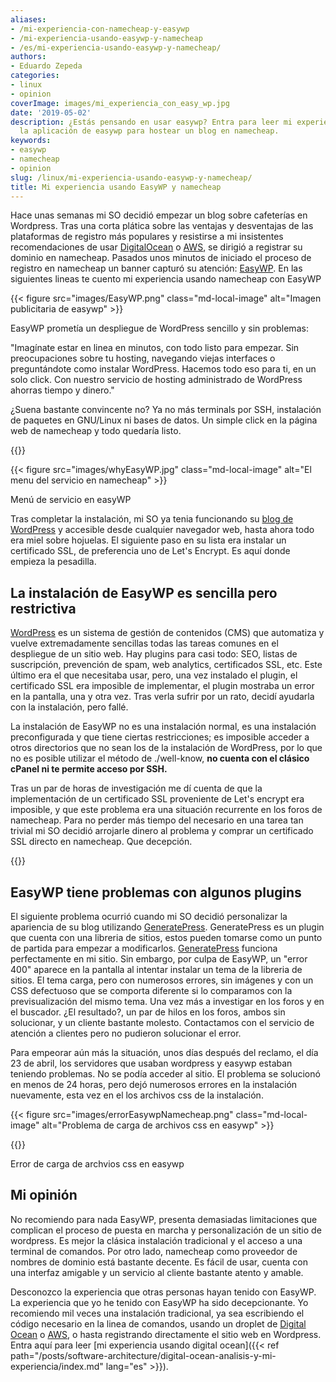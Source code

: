 ```yaml
---
aliases:
- /mi-experiencia-con-namecheap-y-easywp
- /mi-experiencia-usando-easywp-y-namecheap
- /es/mi-experiencia-usando-easywp-y-namecheap/
authors:
- Eduardo Zepeda
categories:
- linux
- opinion
coverImage: images/mi_experiencia_con_easy_wp.jpg
date: '2019-05-02'
description: ¿Estás pensando en usar easywp? Entra para leer mi experiencia usando
  la aplicación de easywp para hostear un blog en namecheap.
keywords:
- easywp
- namecheap
- opinion
slug: /linux/mi-experiencia-usando-easywp-y-namecheap/
title: Mi experiencia usando EasyWP y namecheap
---
```


Hace unas semanas mi SO decidió empezar un blog sobre cafeterías en Wordpress. Tras una corta plática sobre las ventajas y desventajas de las plataformas de registro más populares y resistirse a mi insistentes recomendaciones de usar [DigitalOcean](https://m.do.co/c/a22240ebb8e7#?) o [AWS](https://aws.amazon.com/#?), se dirigió a registrar su dominio en namecheap. Pasados unos minutos de iniciado el proceso de registro en namecheap un banner capturó su atención: [EasyWP](https://www.easywp.com/#?). En las siguientes lineas te cuento mi experiencia usando namecheap con EasyWP

{{< figure src="images/EasyWP.png" class="md-local-image" alt="Imagen publicitaria de easywp" >}}

EasyWP prometía un despliegue de WordPress sencillo y sin problemas:

"Imagínate estar en linea en minutos, con todo listo para empezar. Sin preocupaciones sobre tu hosting, navegando viejas interfaces o preguntándote como instalar WordPress. Hacemos todo eso para ti, en un solo click. Con nuestro servicio de hosting administrado de WordPress ahorras tiempo y dinero."

¿Suena bastante convincente no? Ya no más terminals por SSH, instalación de paquetes en GNU/Linux ni bases de datos. Un simple click en la página web de namecheap y todo quedaría listo.

{{<ad0>}}

{{< figure src="images/whyEasyWP.jpg" class="md-local-image" alt="El menu del servicio en namecheap" >}}

Menú de servicio en easyWP

Tras completar la instalación, mi SO ya tenia funcionando su [blog de WordPress](https://latteporlaciudad.com/#?) y accesible desde cualquier navegador web, hasta ahora todo era miel sobre hojuelas. El siguiente paso en su lista era instalar un certificado SSL, de preferencia uno de Let's Encrypt. Es aquí donde empieza la pesadilla.

## La instalación de EasyWP es sencilla pero restrictiva

[WordPress](https://wordpress.org/#?) es un sistema de gestión de contenidos (CMS) que automatiza y vuelve extremadamente sencillas todas las tareas comunes en el despliegue de un sitio web. Hay plugins para casi todo: SEO, listas de suscripción, prevención de spam, web analytics, certificados SSL, etc. Este último era el que necesitaba usar, pero, una vez instalado el plugin, el certificado SSL era imposible de implementar, el plugin mostraba un error en la pantalla, una y otra vez. Tras verla sufrir por un rato, decidí ayudarla con la instalación, pero fallé.

La instalación de EasyWP no es una instalación normal, es una instalación preconfigurada y que tiene ciertas restricciones; es imposible acceder a otros directorios que no sean los de la instalación de WordPress, por lo que no es posible utilizar el método de ./well-know, **no cuenta con el clásico cPanel ni te permite acceso por SSH.**

Tras un par de horas de investigación me dí cuenta de que la implementación de un certificado SSL proveniente de Let's encrypt era imposible, y que este problema era una situación recurrente en los foros de namecheap. Para no perder más tiempo del necesario en una tarea tan trivial mi SO decidió arrojarle dinero al problema y comprar un certificado SSL directo en namecheap. Que decepción.

{{<ad1>}}

## EasyWP tiene problemas con algunos plugins

El siguiente problema ocurrió cuando mi SO decidió personalizar la apariencia de su blog utilizando [GeneratePress](https://generatepress.com/?ref=2020#?). GeneratePress es un plugin que cuenta con una libreria de sitios, estos pueden tomarse como un punto de partida para empezar a modificarlos. [GeneratePress](https://generatepress.com/?ref=2020#?) funciona perfectamente en mi sitio. Sin embargo, por culpa de EasyWP, un "error 400" aparece en la pantalla al intentar instalar un tema de la libreria de sitios. El tema carga, pero con numerosos errores, sin imágenes y con un CSS defectuoso que se comporta diferente si lo comparamos con la previsualización del mismo tema. Una vez más a investigar en los foros y en el buscador. ¿El resultado?, un par de hilos en los foros, ambos sin solucionar, y un cliente bastante molesto. Contactamos con el servicio de atención a clientes pero no pudieron solucionar el error.

Para empeorar aún más la situación, unos días después del reclamo, el día 23 de abril, los servidores que usaban wordpress y easywp estaban teniendo problemas. No se podía acceder al sitio. El problema se solucionó en menos de 24 horas, pero dejó numerosos errores en la instalación nuevamente, esta vez en el los archivos css de la instalación.

{{< figure src="images/errorEasywpNamecheap.png" class="md-local-image" alt="Problema de carga de archivos css en easywp" >}}

{{<ad2>}}

Error de carga de archvios css en easywp

## Mi opinión

No recomiendo para nada EasyWP, presenta demasiadas limitaciones que complican el proceso de puesta en marcha y personalización de un sitio de wordpress. Es mejor la clásica instalación tradicional y el acceso a una terminal de comandos. Por otro lado, namecheap como proveedor de nombres de dominio está bastante decente. Es fácil de usar, cuenta con una interfaz amigable y un servicio al cliente bastante atento y amable.

Desconozco la experiencia que otras personas hayan tenido con EasyWP. La experiencia que yo he tenido con EasyWP ha sido decepcionante. Yo recomiendo mil veces una instalación tradicional, ya sea escribiendo el código necesario en la linea de comandos, usando un droplet de [Digital Ocean](https://m.do.co/c/a22240ebb8e7#?) o [AWS](https://aws.amazon.com/#?), o hasta registrando directamente el sitio web en Wordpress. Entra aquí para leer [mi experiencia usando digital ocean]({{< ref path="/posts/software-architecture/digital-ocean-analisis-y-mi-experiencia/index.md" lang="es" >}}).